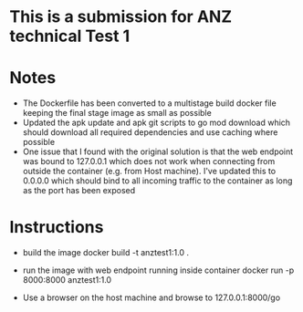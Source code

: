 # This is a submission for ANZ technical Test 1 

# Notes

* The Dockerfile has been converted to a multistage build docker file keeping the final stage image as small as possible
* Updated the apk update and apk git scripts to go mod download which should download all required dependencies and use caching where possible
* One issue that I found with the original solution is that the web endpoint was bound to 127.0.0.1 which does not work when connecting from outside the container (e.g. from Host machine). I've updated this to 0.0.0.0 which should bind to all incoming traffic to the container as long as the port has been exposed

# Instructions

* build the image
docker build -t anztest1:1.0 . 

* run the image with web endpoint running inside container
docker run -p 8000:8000 anztest1:1.0

* Use a browser on the host machine and browse to 127.0.0.1:8000/go

